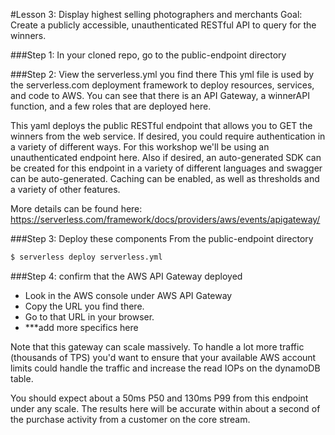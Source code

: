 #Lesson 3: Display highest selling photographers and merchants
Goal: Create a publicly accessible, unauthenticated RESTful API to query for the winners.

###Step 1: In your cloned repo, go to the public-endpoint directory

###Step 2: View the serverless.yml you find there
This yml file is used by the serverless.com deployment framework to deploy resources, services, and code to AWS.  You can see that there is an API Gateway, a winnerAPI function, and a few roles that are deployed here.

This yaml deploys the public RESTful endpoint that allows you to GET the winners from the web service.  If desired, you could require authentication in a variety of different ways.  For this workshop we'll be using an unauthenticated endpoint here.  Also if desired, an auto-generated SDK can be created for this endpoint in a variety of different languages and swagger can be auto-generated.  Caching can be enabled, as well as thresholds and a variety of other features.

More details can be found here: https://serverless.com/framework/docs/providers/aws/events/apigateway/

###Step 3: Deploy these components
From the public-endpoint directory
```sh
$ serverless deploy serverless.yml
```

###Step 4: confirm that the AWS API Gateway deployed
* Look in the AWS console under AWS API Gateway
* Copy the URL you find there.
* Go to that URL in your browser.
* ***add more specifics here

Note that this gateway can scale massively.  To handle a lot more traffic (thousands of TPS) you'd want to ensure that your available AWS account limits could handle the traffic and increase the read IOPs on the dynamoDB table.

You should expect about a 50ms P50 and 130ms P99 from this endpoint under any scale.  The results here will be accurate within about a second of the purchase activity from a customer on the core stream.

